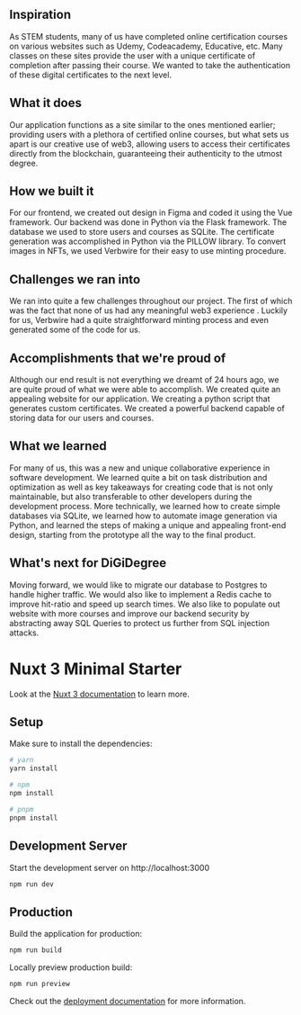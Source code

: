 ## Inspiration

As STEM students, many of us have completed online certification courses on various websites such as Udemy, Codeacademy, Educative, etc. Many classes on these sites provide the user with a unique certificate of completion after passing their course. We wanted to take the authentication of these digital certificates to the next level.

## What it does

Our application functions as a site similar to the ones mentioned earlier; providing users with a plethora of certified online courses, but what sets us apart is our creative use of web3, allowing users to access their certificates directly from the blockchain, guaranteeing their authenticity to the utmost degree.

## How we built it

For our frontend, we created out design in Figma and coded it using the Vue framework. Our backend was done in Python via the Flask framework. The database we used to store users and courses as SQLite. The certificate generation was accomplished in Python via the PILLOW library. To convert images in NFTs, we used Verbwire for their easy to use minting procedure.

## Challenges we ran into

We ran into quite a few challenges throughout our project. The first of which was the fact that none of us had any meaningful web3 experience . Luckily for us, Verbwire had a quite straightforward minting process and even generated some of the code for us.

## Accomplishments that we're proud of

Although our end result is not everything we dreamt of 24 hours ago, we are quite proud of what we were able to accomplish. We created quite an appealing website for our application. We creating a python script that generates custom certificates. We created a powerful backend capable of storing data for our users and courses.

## What we learned

For many of us, this was a new and unique collaborative experience in software development. We learned quite a bit on task distribution and optimization as well as key takeaways for creating code that is not only maintainable, but also transferable to other developers during the development process. More technically, we learned how to create simple databases via SQLite, we learned how to automate image generation via Python, and learned the steps of making a unique and appealing front-end design, starting from the prototype all the way to the final product.

## What's next for DiGiDegree

Moving forward, we would like to migrate our database to Postgres to handle higher traffic. We would also like to implement a Redis cache to improve hit-ratio and speed up search times. We also like to populate out website with more courses and improve our backend security by abstracting away SQL Queries to protect us further from SQL injection attacks.

# Nuxt 3 Minimal Starter

Look at the [Nuxt 3 documentation](https://nuxt.com/docs/getting-started/introduction) to learn more.

## Setup

Make sure to install the dependencies:

```bash
# yarn
yarn install

# npm
npm install

# pnpm
pnpm install
```

## Development Server

Start the development server on http://localhost:3000

```bash
npm run dev
```

## Production

Build the application for production:

```bash
npm run build
```

Locally preview production build:

```bash
npm run preview
```

Check out the [deployment documentation](https://nuxt.com/docs/getting-started/deployment) for more information.
